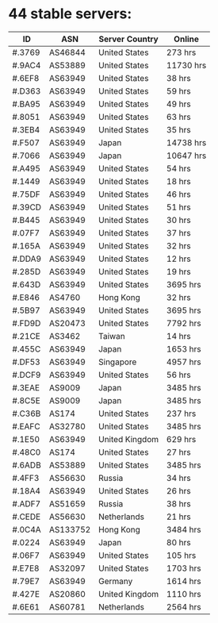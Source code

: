 # 44 stable servers:

| ID | ASN | Server Country | Online |
| ------ | ------ | ------ | ------ |
| #.3769 | AS46844 | United States | 273 hrs |
| #.9AC4 | AS53889 | United States | 11730 hrs |
| #.6EF8 | AS63949 | United States | 38 hrs |
| #.D363 | AS63949 | United States | 59 hrs |
| #.BA95 | AS63949 | United States | 49 hrs |
| #.8051 | AS63949 | United States | 63 hrs |
| #.3EB4 | AS63949 | United States | 35 hrs |
| #.F507 | AS63949 | Japan | 14738 hrs |
| #.7066 | AS63949 | Japan | 10647 hrs |
| #.A495 | AS63949 | United States | 54 hrs |
| #.1449 | AS63949 | United States | 18 hrs |
| #.75DF | AS63949 | United States | 46 hrs |
| #.39CD | AS63949 | United States | 51 hrs |
| #.B445 | AS63949 | United States | 30 hrs |
| #.07F7 | AS63949 | United States | 37 hrs |
| #.165A | AS63949 | United States | 32 hrs |
| #.DDA9 | AS63949 | United States | 12 hrs |
| #.285D | AS63949 | United States | 19 hrs |
| #.643D | AS63949 | United States | 3695 hrs |
| #.E846 | AS4760 | Hong Kong | 32 hrs |
| #.5B97 | AS63949 | United States | 3695 hrs |
| #.FD9D | AS20473 | United States | 7792 hrs |
| #.21CE | AS3462 | Taiwan | 14 hrs |
| #.455C | AS63949 | Japan | 1653 hrs |
| #.DF53 | AS63949 | Singapore | 4957 hrs |
| #.DCF9 | AS63949 | United States | 56 hrs |
| #.3EAE | AS9009 | Japan | 3485 hrs |
| #.8C5E | AS9009 | Japan | 3485 hrs |
| #.C36B | AS174 | United States | 237 hrs |
| #.EAFC | AS32780 | United States | 3485 hrs |
| #.1E50 | AS63949 | United Kingdom | 629 hrs |
| #.48C0 | AS174 | United States | 27 hrs |
| #.6ADB | AS53889 | United States | 3485 hrs |
| #.4FF3 | AS56630 | Russia | 34 hrs |
| #.18A4 | AS63949 | United States | 26 hrs |
| #.ADF7 | AS51659 | Russia | 38 hrs |
| #.CEDE | AS56630 | Netherlands | 21 hrs |
| #.0C4A | AS133752 | Hong Kong | 3484 hrs |
| #.0224 | AS63949 | Japan | 80 hrs |
| #.06F7 | AS63949 | United States | 105 hrs |
| #.E7E8 | AS32097 | United States | 1703 hrs |
| #.79E7 | AS63949 | Germany | 1614 hrs |
| #.427E | AS20860 | United Kingdom | 1110 hrs |
| #.6E61 | AS60781 | Netherlands | 2564 hrs |

